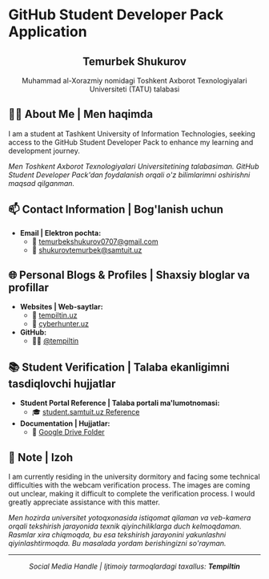 # GitHub Student Developer Pack Application

<div align="center">
  <h2>Temurbek Shukurov</h2>
  <p>Muhammad al-Xorazmiy nomidagi Toshkent Axborot Texnologiyalari Universiteti (TATU) talabasi</p>
</div>

## 👨‍🎓 About Me | Men haqimda

I am a student at Tashkent University of Information Technologies, seeking access to the GitHub Student Developer Pack to enhance my learning and development journey.

*Men Toshkent Axborot Texnologiyalari Universitetining talabasiman. GitHub Student Developer Pack'dan foydalanish orqali o'z bilimlarimni oshirishni maqsad qilganman.*

## 📫 Contact Information | Bog'lanish uchun

- **Email | Elektron pochta:**
  - 📧 temurbekshukurov0707@gmail.com
  - 📧 shukurovtemurbek@samtuit.uz

## 🌐 Personal Blogs & Profiles | Shaxsiy bloglar va profillar

- **Websites | Web-saytlar:**
  - 🔗 [tempiltin.uz](https://tempiltin.uz)
  - 🔗 [cyberhunter.uz](https://cyberhunter.uz)
- **GitHub:**
  - 👨‍💻 [@tempiltin](https://github.com/tempiltin)

## 📚 Student Verification | Talaba ekanligimni tasdiqlovchi hujjatlar

- **Student Portal Reference | Talaba portali ma'lumotnomasi:**
  - 🎓 [student.samtuit.uz Reference](https://student.samtuit.uz/api/info/reference?param=38702519-f351-40b1-be72-a6b9b497d1d6)
- **Documentation | Hujjatlar:**
  - 📁 [Google Drive Folder](https://drive.google.com/drive/folders/1IM4LSuzWNHInMQ70GhOMxL_443g4kk55?usp=sharing)

## 📝 Note | Izoh

I am currently residing in the university dormitory and facing some technical difficulties with the webcam verification process. The images are coming out unclear, making it difficult to complete the verification process. I would greatly appreciate assistance with this matter.

*Men hozirda universitet yotoqxonasida istiqomat qilaman va veb-kamera orqali tekshirish jarayonida texnik qiyinchiliklarga duch kelmoqdaman. Rasmlar xira chiqmoqda, bu esa tekshirish jarayonini yakunlashni qiyinlashtirmoqda. Bu masalada yordam berishingizni so'rayman.*

---

<div align="center">
  <i>Social Media Handle | Ijtimoiy tarmoqlardagi taxallus: <b>Tempiltin</b></i>
</div>
